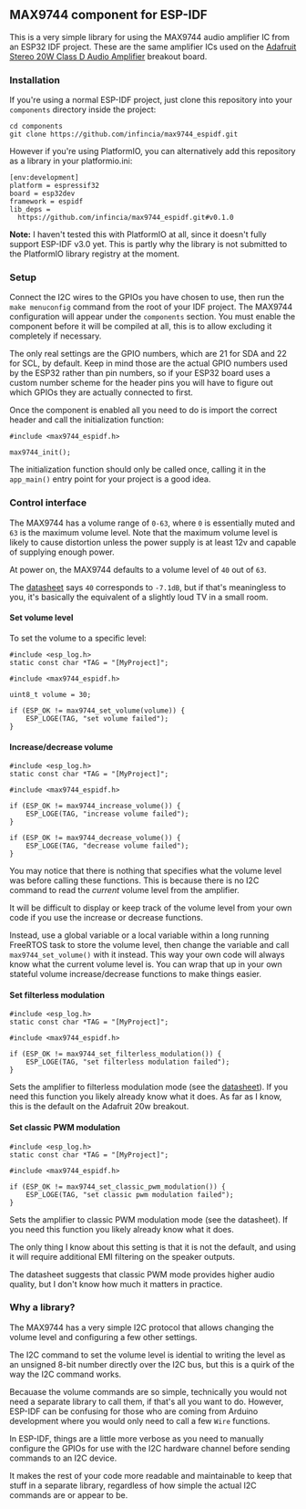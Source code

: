 ## MAX9744 component for ESP-IDF

This is a very simple library for using the MAX9744 audio amplifier IC
from an ESP32 IDF project. These are the same amplifier ICs used on the
[Adafruit Stereo 20W Class D Audio Amplifier](https://www.adafruit.com/product/1752) breakout board.

### Installation

If you're using a normal ESP-IDF project, just clone this repository into
your `components` directory inside the project:

    cd components
    git clone https://github.com/infincia/max9744_espidf.git


However if you're using PlatformIO, you can alternatively add this repository
as a library in your platformio.ini:

    [env:development]
    platform = espressif32
    board = esp32dev
    framework = espidf
    lib_deps =
      https://github.com/infincia/max9744_espidf.git#v0.1.0

**Note:** I haven't tested this with PlatformIO at all, since it doesn't fully
support ESP-IDF v3.0 yet. This is partly why the library is not submitted to
the PlatformIO library registry at the moment.

### Setup

Connect the I2C wires to the GPIOs you have chosen to use, then run the
`make menuconfig` command from the root of your IDF project. The MAX9744
configuration will appear under the `components` section. You must enable
the component before it will be compiled at all, this is to allow excluding
it completely if necessary.

The only real settings are the GPIO numbers, which are 21 for SDA and 22 for
SCL, by default. Keep in mind those are the actual GPIO numbers used by the
ESP32 rather than pin numbers, so if your ESP32 board uses a custom number
scheme for the header pins you will have to figure out which GPIOs they are
actually connected to first.

Once the component is enabled all you need to do is import the correct header
and call the initialization function:

    #include <max9744_espidf.h>

    max9744_init();

The initialization function should only be called once, calling it in the
`app_main()` entry point for your project is a good idea.


### Control interface

The MAX9744 has a volume range of `0-63`, where `0` is essentially muted and
`63` is the maximum volume level. Note that the maximum volume level is
likely to cause distortion unless the power supply is at least 12v and 
capable of supplying enough power.

At power on, the MAX9744 defaults to a volume level of `40` out of `63`. 

The [datasheet](https://cdn-shop.adafruit.com/datasheets/MAX9744.pdf) says `40` corresponds to `-7.1dB`, but if that's meaningless 
to you, it's basically the equivalent of a slightly loud TV in a small room.

#### Set volume level

To set the volume to a specific level:

    #include <esp_log.h>
    static const char *TAG = "[MyProject]";

    #include <max9744_espidf.h>

    uint8_t volume = 30;

    if (ESP_OK != max9744_set_volume(volume)) {
        ESP_LOGE(TAG, "set volume failed");
    }

#### Increase/decrease volume

    #include <esp_log.h>
    static const char *TAG = "[MyProject]";

    #include <max9744_espidf.h>

    if (ESP_OK != max9744_increase_volume()) {
        ESP_LOGE(TAG, "increase volume failed");
    }

    if (ESP_OK != max9744_decrease_volume()) {
        ESP_LOGE(TAG, "decrease volume failed");
    }

You may notice that there is nothing that specifies what the volume level
was before calling these functions. This is because there is no I2C command
to read the *current* volume level from the amplifier.

It will be difficult to display or keep track of the volume level from 
your own code if you use the increase or decrease functions.

Instead, use a global variable or a local variable within a long running
FreeRTOS task to store the volume level, then change the variable and 
call `max9744_set_volume()` with it instead. This way your own code will 
always know what the current volume level is. You can wrap that up in your
own stateful volume increase/decrease functions to make things easier.


#### Set filterless modulation

    #include <esp_log.h>
    static const char *TAG = "[MyProject]";

    #include <max9744_espidf.h>

    if (ESP_OK != max9744_set_filterless_modulation()) {
        ESP_LOGE(TAG, "set filterless modulation failed");
    }

Sets the amplifier to filterless modulation mode (see the [datasheet](https://cdn-shop.adafruit.com/datasheets/MAX9744.pdf)). If
you need this function you likely already know what it does. As far as I
know, this is the default on the Adafruit 20w breakout.


#### Set classic PWM modulation

    #include <esp_log.h>
    static const char *TAG = "[MyProject]";

    #include <max9744_espidf.h>

    if (ESP_OK != max9744_set_classic_pwm_modulation()) {
        ESP_LOGE(TAG, "set classic pwm modulation failed");
    }

Sets the amplifier to classic PWM modulation mode (see the datasheet). If
you need this function you likely already know what it does.

The only thing I know about this setting is that it is not the default, and
using it will require additional EMI filtering on the speaker outputs. 

The datasheet suggests that classic PWM mode provides higher audio quality, but
I don't know how much it matters in practice.

### Why a library?

The MAX9744 has a very simple I2C protocol that allows changing the volume
level and configuring a few other settings.

The I2C command to set the volume level is idential to writing the level
as an unsigned 8-bit number directly over the I2C bus, but this is a quirk 
of the way the I2C command works.

Becauase the volume commands are so simple, technically you would not need
a separate library to call them, if that's all you want to do. However, 
ESP-IDF can be confusing for those who are coming from Arduino development 
where you would only need to call a few `Wire` functions. 

In ESP-IDF, things are a little more verbose as you need to manually configure 
the GPIOs for use with the I2C hardware channel before sending commands to 
an I2C device.

It makes the rest of your code more readable and maintainable to keep that 
stuff in a separate library, regardless of how simple the actual I2C commands
are or appear to be.
